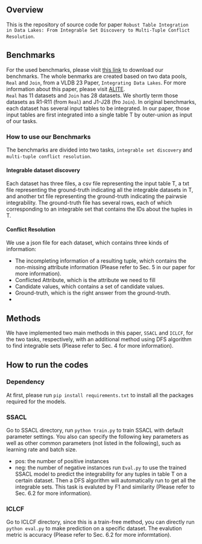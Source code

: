 ## Overview
This is the repository of source code for paper `Robust Table Integration in Data Lakes: From Integrable Set
Discovery to Multi-Tuple Conflict Resolution`.  

## Benchmarks
For the used benchmarks, please visit [this link](https://zenodo.org/record/8353112) to download our benchmarks. The whole benmarks are created based on two data pools, `Real` and `Join`, from a VLDB 23 Paper, `Integrating Data Lakes`. For more information about this paper, please visit [ALITE](https://github.com/northeastern-datalab/alite).  
`Real` has 11 datasets and `Join` has 28 datasets. We shortly term those datasets as R1-R11 (from `Real`) and J1-J28 (fro `Join`). In original benchmarks, each dataset has several input tables to be integrated. In our paper, those input tables are first integrated into a single table T by outer-union as input of our tasks. 
### How to use our Benchmarks
The benchmarks are divided into two tasks, `integrable set discovery` and `multi-tuple conflict resolution`.
#### Integrable dataset discovery
Each dataset has three files, a csv file representing the input table T, a txt file representing the ground-truth indicating all the integrable datasets in T, and another txt file representing the ground-truth indicating the pairwsie integrability.
The ground-truth file has several rows, each of which corresponding to an integrable set that contains the IDs about the tuples in T.
#### Conflict Resolution
We use a json file for each dataset, which contains three kinds of information:  
* The incompleting information of a resulting tuple, which contains the non-missing attribute information (Please refer to Sec. 5 in our paper for more information).  
* Conflicted Attribute, which is the attribute we need to fill
* Candidate values, which contains a set of candidate values.
* Ground-truth, which is the right answer from the ground-truth.
* 
## Methods
We have implemented two main methods in this paper, `SSACL` and `ICLCF`, for the two tasks, respectively, with an additional method using DFS algorithm to find integrable sets (Please refer to Sec. 4 for more information).
## How to run the codes
### Dependency
At first, please run `pip install requirements.txt` to install all the packages required for the models.
### SSACL
Go to SSACL directory, run `python train.py` to train SSACL with default parameter settings. You also can specify the following key parameters as well as other common parameters (not listed in the following), such as learning rate and batch size.  
* pos: the number of positive instances
* neg: the number of negative instances
run `Eval.py` to use the trained SSACL model to predict the integrability for any tuples in table T on a certain dataset. Then a DFS algorithm will automatically run to get all the integrable sets. This task is evaluted by F1 and similarity (Please refer to Sec. 6.2 for more information).
### ICLCF
Go to ICLCF directory, since this is a train-free method, you can directly run `python eval.py` to make prediction on a specific dataset. The evalution metric is accuracy (Please refer to Sec. 6.2 for  more informtation).
